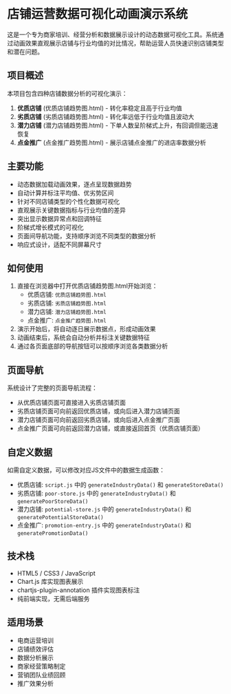 # 店铺运营数据可视化动画演示系统

这是一个专为商家培训、经营分析和数据展示设计的动态数据可视化工具。系统通过动画效果直观展示店铺与行业均值的对比情况，帮助运营人员快速识别店铺类型和潜在问题。

## 项目概述

本项目包含四种店铺数据分析的可视化演示：

1. **优质店铺** (优质店铺趋势图.html) - 转化率稳定且高于行业均值
2. **劣质店铺** (劣质店铺趋势图.html) - 转化率远低于行业均值且波动大  
3. **潜力店铺** (潜力店铺趋势图.html) - 下单人数呈阶梯式上升，有回调但能迅速恢复
4. **点金推广** (点金推广趋势图.html) - 展示店铺点金推广的进店率数据分析

## 主要功能

- 动态数据加载动画效果，逐点呈现数据趋势
- 自动计算并标注平均值、优劣势区间
- 针对不同店铺类型的个性化数据可视化
- 直观展示关键数据指标与行业均值的差异
- 突出显示数据异常点和回调特征
- 阶梯式增长模式的可视化
- 页面间导航功能，支持顺序浏览不同类型的数据分析
- 响应式设计，适配不同屏幕尺寸

## 如何使用

1. 直接在浏览器中打开优质店铺趋势图.html开始浏览：
   - 优质店铺: `优质店铺趋势图.html`
   - 劣质店铺: `劣质店铺趋势图.html` 
   - 潜力店铺: `潜力店铺趋势图.html`
   - 点金推广: `点金推广趋势图.html`
2. 演示开始后，将自动逐日展示数据点，形成动画效果
3. 动画结束后，系统会自动分析并标注关键数据特征
4. 通过各页面底部的导航按钮可以按顺序浏览各类数据分析

## 页面导航

系统设计了完整的页面导航流程：
- 从优质店铺页面可直接进入劣质店铺页面
- 劣质店铺页面可向前返回优质店铺，或向后进入潜力店铺页面
- 潜力店铺页面可向前返回劣质店铺，或向后进入点金推广页面
- 点金推广页面可向前返回潜力店铺，或直接返回首页（优质店铺页面）

## 自定义数据

如需自定义数据，可以修改对应JS文件中的数据生成函数：

- 优质店铺: `script.js` 中的 `generateIndustryData()` 和 `generateStoreData()`
- 劣质店铺: `poor-store.js` 中的 `generateIndustryData()` 和 `generatePoorStoreData()`
- 潜力店铺: `potential-store.js` 中的 `generateIndustryData()` 和 `generatePotentialStoreData()`
- 点金推广: `promotion-entry.js` 中的 `generateIndustryData()` 和 `generatePromotionData()`

## 技术栈

- HTML5 / CSS3 / JavaScript
- Chart.js 库实现图表展示
- chartjs-plugin-annotation 插件实现图表标注
- 纯前端实现，无需后端服务

## 适用场景

- 电商运营培训
- 店铺绩效评估
- 数据分析展示
- 商家经营策略制定
- 营销团队业绩回顾
- 推广效果分析